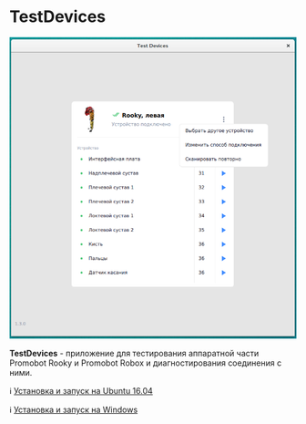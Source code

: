 # TestDevices
![logo](/TestDevices/res/logo.png)

**TestDevices** - приложение для тестирования аппаратной части Promobot Rooky и Promobot Robox и диагностирования соединения с ними.

ℹ️ [Установка и запуск на Ubuntu 16.04](/TestDevices/setup_ubuntu)

ℹ️ [Установка и запуск на Windows](/TestDevices/setup_windows)
